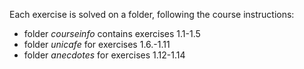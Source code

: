 Each exercise is solved on a folder, following the course instructions:

* folder *courseinfo* contains exercises 1.1-1.5
* folder *unicafe* for exercises 1.6.-1.11
* folder *anecdotes* for exercises 1.12-1.14